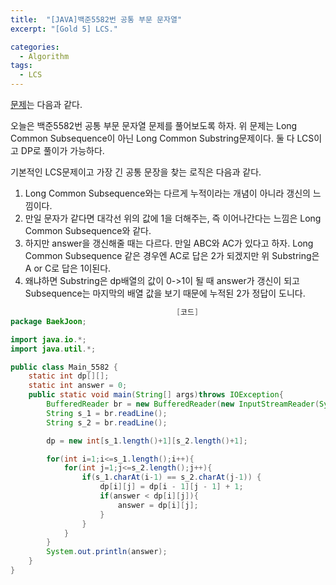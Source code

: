 ```yaml
---
title:  "[JAVA]백준5582번 공통 부문 문자열"
excerpt: "[Gold 5] LCS."

categories:
  - Algorithm
tags:
  - LCS
---
```

[문제](https://www.acmicpc.net/problem/5582)는 다음과 같다.

오늘은 백준5582번 공통 부문 문자열 문제를 풀어보도록 하자. 위 문제는 Long Common Subsequence이 아닌 Long Common Substring문제이다. 둘 다 LCS이고 DP로 풀이가 가능하다.

기본적인 LCS문제이고 가장 긴 공통 문장을 찾는 로직은 다음과 같다.

1. Long Common Subsequence와는 다르게 누적이라는 개념이 아니라 갱신의 느낌이다.
2. 만일 문자가 같다면 대각선 위의 값에 1을 더해주는, 즉 이어나간다는 느낌은 Long Common Subsequence와 같다.
3. 하지만 answer을 갱신해줄 때는 다르다. 만일 ABC와 AC가 있다고 하자. Long Common Subsequence 같은 경우엔 AC로 답은 2가 되겠지만 위 Substring은 A or C로 답은 1이된다.
4. 왜냐하면 Substring은 dp배열의 값이 0->1이 될 때 answer가 갱신이 되고 Subsequence는 마지막의 배열 값을 보기 때문에 누적된 2가 정답이 도니다.

```java
                                     [코드]
package BaekJoon;

import java.io.*;
import java.util.*;

public class Main_5582 {
    static int dp[][];
    static int answer = 0;
    public static void main(String[] args)throws IOException{
        BufferedReader br = new BufferedReader(new InputStreamReader(System.in));
        String s_1 = br.readLine();
        String s_2 = br.readLine();

        dp = new int[s_1.length()+1][s_2.length()+1];

        for(int i=1;i<=s_1.length();i++){
            for(int j=1;j<=s_2.length();j++){
                if(s_1.charAt(i-1) == s_2.charAt(j-1)) {
                    dp[i][j] = dp[i - 1][j - 1] + 1;
                    if(answer < dp[i][j]){
                        answer = dp[i][j];
                    }
                }
            }
        }
        System.out.println(answer);
    }
}

```
